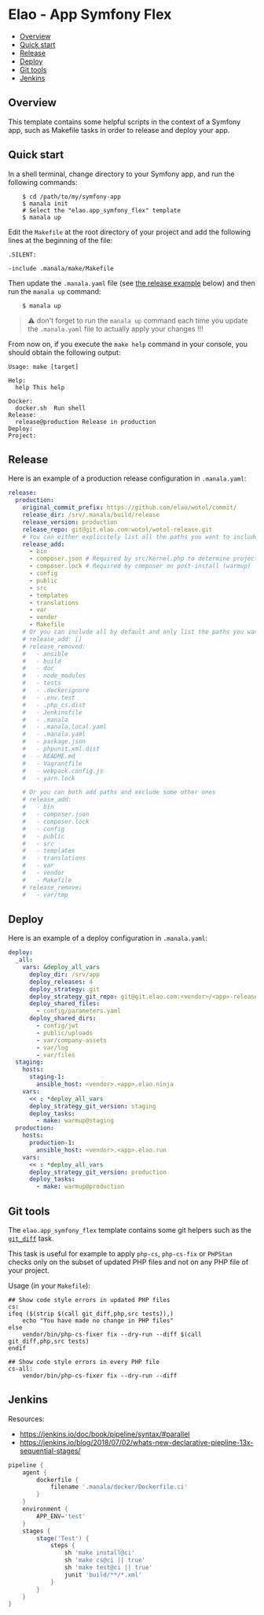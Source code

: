 # Elao - App Symfony Flex

* [Overview](#overview)
* [Quick start](#quick-start)
* [Release](#release)
* [Deploy](#deploy)
* [Git tools](#git-tools)
* [Jenkins](#jenkins)

## Overview

This template contains some helpful scripts in the context of a Symfony app, such as Makefile tasks in order to release and deploy your app.

## Quick start

In a shell terminal, change directory to your Symfony app, and run the following commands:

```shell
    $ cd /path/to/my/symfony-app
    $ manala init
    # Select the "elao.app_symfony_flex" template
    $ manala up
```

Edit the `Makefile` at the root directory of your project and add the following lines at the beginning of the file:

```
.SILENT:

-include .manala/make/Makefile
```

Then update the `.manala.yaml` file (see [the release example](#release) below) and then run the `manala up` command:

```
    $ manala up
```

> :warning: don't forget to run the `manala up` command each time you update the `.manala.yaml` file to actually apply your changes !!!

From now on, if you execute the `make help` command in your console, you should obtain the following output:

```shell
Usage: make [target]

Help:
  help This help

Docker:
  docker.sh  Run shell
Release:
  release@production Release in production
Deploy:
Project:
```

## Release

Here is an example of a production release configuration in `.manala.yaml`:

```yaml
release:
  production:
    original_commit_prefix: https://github.com/elao/wotol/commit/
    release_dir: /srv/.manala/build/release
    release_version: production
    release_repo: git@git.elao.com:wotol/wotol-release.git
    # You can either explicitely list all the paths you want to include
    release_add:
      - bin
      - composer.json # Required by src/Kernel.php to determine project root dir
      - composer.lock # Required by composer on post-install (warmup)
      - config
      - public
      - src
      - templates
      - translations
      - var
      - vendor
      - Makefile
    # Or you can include all by default and only list the paths you want to exclude
    # release_add: []
    # release_removed:
    #   - ansible
    #   - build
    #   - doc
    #   - node_modules
    #   - tests
    #   - .dockerignore
    #   - .env.test
    #   - .php_cs.dist
    #   - Jenkinsfile
    #   - .manala
    #   - .manala.local.yaml
    #   - .manala.yaml
    #   - package.json
    #   - phpunit.xml.dist
    #   - README.md
    #   - Vagrantfile
    #   - webpack.config.js
    #   - yarn.lock

    # Or you can both add paths and exclude some other ones
    # release_add:
    #   - bin
    #   - composer.json
    #   - composer.lock
    #   - config
    #   - public
    #   - src
    #   - templates
    #   - translations
    #   - var
    #   - vendor
    #   - Makefile
    # release_remove:
    #   - var/tmp

```

## Deploy

Here is an example of a deploy configuration in `.manala.yaml`:

```yaml
deploy:
  _all:
    vars: &deploy_all_vars
      deploy_dir: /srv/app
      deploy_releases: 4
      deploy_strategy: git
      deploy_strategy_git_repo: git@git.elao.com:<vendor>/<app>-release.git
      deploy_shared_files:
        - config/parameters.yaml
      deploy_shared_dirs:
        - config/jwt
        - public/uploads
        - var/company-assets
        - var/log
        - var/files
  staging:
    hosts:
      staging-1:
        ansible_host: <vendor>.<app>.elao.ninja
    vars:
      << : *deploy_all_vars
      deploy_strategy_git_version: staging
      deploy_tasks:
        - make: warmup@staging
  production:
    hosts:
      production-1:
        ansible_host: <vendor>.<app>.elao.run
    vars:
      << : *deploy_all_vars
      deploy_strategy_git_version: production
      deploy_tasks:
        - make: warmup@production
```

## Git tools

The `elao.app_symfony_flex` template contains some git helpers such as the [`git_diff`](./make/make.git.mk) task.

This task is useful for example to apply `php-cs`, `php-cs-fix` or `PHPStan` checks only on the subset of updated PHP files and not on any PHP file of your project.

Usage (in your `Makefile`):

```shell
## Show code style errors in updated PHP files
cs:
ifeq ($(strip $(call git_diff,php,src tests)),)
    echo "You have made no change in PHP files"
else
    vendor/bin/php-cs-fixer fix --dry-run --diff $(call git_diff,php,src tests)
endif

## Show code style errors in every PHP file
cs-all:
    vendor/bin/php-cs-fixer fix --dry-run --diff
```

## Jenkins

Resources:
* https://jenkins.io/doc/book/pipeline/syntax/#parallel
* https://jenkins.io/blog/2018/07/02/whats-new-declarative-piepline-13x-sequential-stages/

```groovy
pipeline {
    agent {
        dockerfile {
            filename '.manala/docker/Dockerfile.ci'
        }
    }
    environment {
        APP_ENV='test'
    }
    stages {
        stage('Test') {
            steps {
                sh 'make install@ci'
                sh 'make cs@ci || true'
                sh 'make test@ci || true'
                junit 'build/**/*.xml'
            }
        }
    }
}
```
